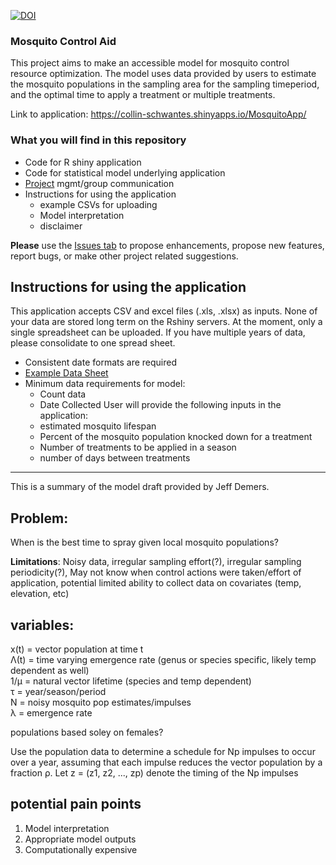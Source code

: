 [![DOI](https://zenodo.org/badge/166722821.svg)](https://zenodo.org/badge/latestdoi/166722821)

### Mosquito Control Aid 

This project aims to make an accessible model for mosquito control resource optimization. The model uses data provided by users to estimate the mosquito populations in the sampling area for the sampling timeperiod, and the optimal time to apply a treatment or multiple treatments.

Link to application: https://collin-schwantes.shinyapps.io/MosquitoApp/

### What you will find in this repository

 - Code for R shiny application
 - Code for statistical model underlying application
 - [Project](https://github.com/collinschwantes/MosquitoApp/projects/1) mgmt/group communication 
 - Instructions for using the application 
    - example CSVs for uploading
    - Model interpretation 
    - disclaimer 
    
**Please** use the [Issues tab](https://github.com/collinschwantes/MosquitoApp/issues) to propose enhancements, propose new features, report bugs, or make other project related suggestions. 

## Instructions for using the application

This application accepts CSV and excel files (.xls, .xlsx) as inputs. None of your data are stored long term on the Rshiny servers. At the moment, only a single spreadsheet can be uploaded. If you have multiple years of data, please consolidate to one spread sheet.

- Consistent date formats are required
- [Example Data Sheet](https://github.com/collinschwantes/MosquitoApp/blob/master/SyntheticData/ExampleCulex.csv)
- Minimum data requirements for model:
  - Count data
  - Date Collected
 User will provide the following inputs in the application:
  - estimated mosquito lifespan 
  - Percent of the mosquito population knocked down for a treatment
  - Number of treatments to be applied in a season
  - number of days between treatments

---

This is a summary of the model draft provided by Jeff Demers. 

## Problem:

When is the best time to spray given local mosquito populations?

**Limitations**: Noisy data, irregular sampling effort(?), irregular sampling periodicity(?), May not know when control actions were taken/effort of application, potential limited ability to collect data on covariates (temp, elevation, etc)

## variables:

x(t) = vector population at time t  
Λ(t) = time varying emergence rate (genus or species specific, likely temp dependent as well)    
1/µ = natural vector lifetime (species and temp dependent)  
τ = year/season/period  
N = noisy mosquito pop estimates/impulses  
λ = emergence rate  

populations based soley on females?



Use the population data to determine a schedule for Np impulses to occur over a year,
assuming that each impulse reduces the vector population by a fraction ρ. Let z = (z1, z2, ..., zp)
denote the timing of the Np impulses
## potential pain points

1) Model interpretation
2) Appropriate model outputs
3) Computationally expensive
  



